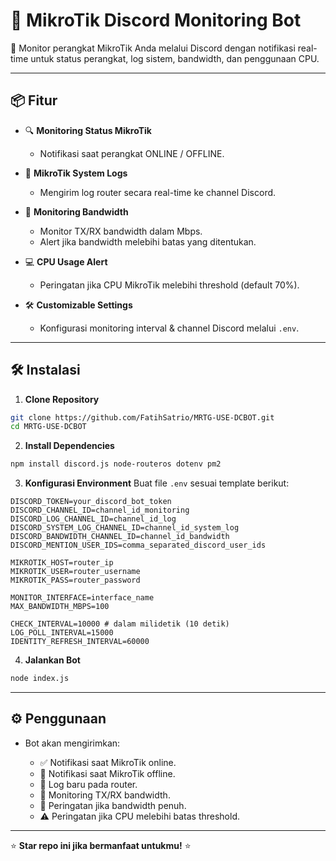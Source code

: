 # 📡 MikroTik Discord Monitoring Bot

🚀 Monitor perangkat MikroTik Anda melalui Discord dengan notifikasi real-time untuk status perangkat, log sistem, bandwidth, dan penggunaan CPU.

---

## 📦 Fitur

* 🔍 **Monitoring Status MikroTik**

  * Notifikasi saat perangkat ONLINE / OFFLINE.

* 📝 **MikroTik System Logs**

  * Mengirim log router secara real-time ke channel Discord.

* 📡 **Monitoring Bandwidth**

  * Monitor TX/RX bandwidth dalam Mbps.
  * Alert jika bandwidth melebihi batas yang ditentukan.

* 💻 **CPU Usage Alert**

  * Peringatan jika CPU MikroTik melebihi threshold (default 70%).

* 🛠️ **Customizable Settings**

  * Konfigurasi monitoring interval & channel Discord melalui `.env`.

---

## 🛠️ Instalasi

1. **Clone Repository**

```bash
git clone https://github.com/FatihSatrio/MRTG-USE-DCBOT.git
cd MRTG-USE-DCBOT
```

2. **Install Dependencies**

```bash
npm install discord.js node-routeros dotenv pm2
```

3. **Konfigurasi Environment**
   Buat file `.env` sesuai template berikut:

```
DISCORD_TOKEN=your_discord_bot_token
DISCORD_CHANNEL_ID=channel_id_monitoring
DISCORD_LOG_CHANNEL_ID=channel_id_log
DISCORD_SYSTEM_LOG_CHANNEL_ID=channel_id_system_log
DISCORD_BANDWIDTH_CHANNEL_ID=channel_id_bandwidth
DISCORD_MENTION_USER_IDS=comma_separated_discord_user_ids

MIKROTIK_HOST=router_ip
MIKROTIK_USER=router_username
MIKROTIK_PASS=router_password

MONITOR_INTERFACE=interface_name
MAX_BANDWIDTH_MBPS=100

CHECK_INTERVAL=10000 # dalam milidetik (10 detik)
LOG_POLL_INTERVAL=15000
IDENTITY_REFRESH_INTERVAL=60000
```

4. **Jalankan Bot**

```bash
node index.js
```

---

## ⚙️ Penggunaan

* Bot akan mengirimkan:

  * ✅ Notifikasi saat MikroTik online.
  * 🔴 Notifikasi saat MikroTik offline.
  * 📝 Log baru pada router.
  * 📡 Monitoring TX/RX bandwidth.
  * 🚨 Peringatan jika bandwidth penuh.
  * ⚠️ Peringatan jika CPU melebihi batas threshold.

---

⭐ **Star repo ini jika bermanfaat untukmu!** ⭐
